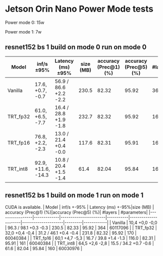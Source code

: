# Jetson Orin Nano Power Mode tests

Power mode 0: 15w

Power mode 1: 7w

## resnet152 bs 1 build on mode 0 run on mode 0

| Model     | inf/s ±95%      | Latency (ms) ±95% | size (MB)      | accuracy (Prec@1) (%) | accuracy (Prec@5) (%) | #layers | #parameters |
|-----------|-----------------|-------------------|----------------|-----------------------|-----------------------|---------|-------------|
| Vanilla   | 17.6, +0.7, -0.7| 56.9 / 86.6 +2.2 -2.2 | 230.5      | 82.32                 | 95.92                 | 364     | 60117096    |
| TRT_fp32  | 61.0, +6.5, -7.7| 16.4 / 28.8 +1.9 -1.8 | 232.7      | 82.32                 | 95.92                 | 164     | 60040384    |
| TRT_fp16  | 76.8, +2.2, -2.3| 13.0 / 21.4 +0.4 -0.0 | 117.6      | 82.31                 | 95.91                 | 162     | 60040384    |
| TRT_int8  | 92.9, +11.6, -14.3| 10.8 / 20.4 +1.5 -1.4 | 61.4     | 82.04                 | 95.84                 | 160     | 60030976    |


## resnet152 bs 1 build on mode 1 run on mode 1
 
CUDA is available.
|  Model          | inf/s +-95% | Latency (ms) +-95%|size (MB)  | accuracy (Prec@1) (%)|accuracy (Prec@5) (%)| #layers | #parameters|
|-----------------|-------------|-----------------------|-----------|----------------------|---------------------|---------|------------|
| Vanilla         |  10,4  +0,0 -0,0 |  96.3 / 98.1    +0.3 -0.3 |  230.5     | 82.33                | 95.92               | 364     | 60117096   |
| TRT_fp32        |  32,0  +0,4 -0,4 |  31.2 / 46.1    +0.4 -0.4 |  231.8     | 82.32                | 95.92               | 170     | 60040384   |
| TRT_fp16        |  60,1  +4,7 -5,3 |  16.7 / 39.8    +1.4 -1.3 |  116.0     | 82.31                | 95.91               | 161     | 60040384   |
| TRT_int8        |  64,5  +2,6 -2,8 |  15.5 / 34.2    +0.7 -0.6 |  61.6      | 82.04                | 95.84               | 160     | 60030976   |
 
